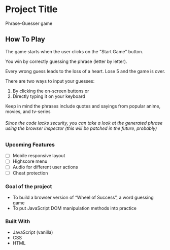 # Project Title

Phrase-Guesser game

## How To Play

The game starts when the user clicks on the "Start Game" button.

You win by correctly guessing the phrase (letter by letter).

Every wrong guess leads to the loss of a heart. Lose 5 and the game is over.

There are two ways to input your guesses:

1. By clicking the on-screen buttons or
2. Directly typing it on your keyboard

Keep in mind the phrases include quotes and sayings from popular anime, movies, and tv-series

###### _Since the code lacks security, you can take a look at the generated phrase using the browser inspector (this will be patched in the future, probably)_

### Upcoming Features

- [ ] Mobile responsive layout
- [ ] Highscore menu
- [ ] Audio for different user actions
- [ ] Cheat protection

### Goal of the project

- To build a browser version of “Wheel of Success”, a word guessing game
- To put JavaScript DOM manipulation methods into practice

### Built With

- JavaScript (vanilla)
- CSS
- HTML

